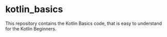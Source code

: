 # kotlin_basics
This repository contains the Kotlin Basics code, that is easy to understand for the Kotlin Beginners.
